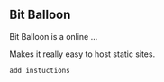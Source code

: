 ## Bit Balloon

Bit Balloon is a online ...

Makes it really easy to host static sites.

`add instuctions`